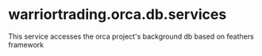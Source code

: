 # warriortrading.orca.db.services
This service accesses the orca project's background db based on feathers framework
